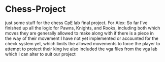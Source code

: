 # Chess-Project
just some stuff for the chess CpE lab final project.
For Alex: So far I've finished up all the logic for Pawns, Knights, and Rooks, including both which moves they are generally allowed to make along with if there is a piece in the way of their movement
I have not yet implemented or accounted for the check system yet, which limits the allowed movements to force the player to attempt to protect their king
ive also included the vga files from the vga lab which I can alter to suit our project
